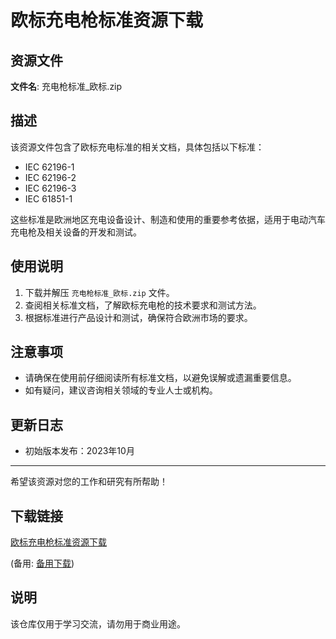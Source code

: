 # 欧标充电枪标准资源下载

## 资源文件

**文件名**: 充电枪标准_欧标.zip

## 描述

该资源文件包含了欧标充电标准的相关文档，具体包括以下标准：

- IEC 62196-1
- IEC 62196-2
- IEC 62196-3
- IEC 61851-1

这些标准是欧洲地区充电设备设计、制造和使用的重要参考依据，适用于电动汽车充电枪及相关设备的开发和测试。

## 使用说明

1. 下载并解压 `充电枪标准_欧标.zip` 文件。
2. 查阅相关标准文档，了解欧标充电枪的技术要求和测试方法。
3. 根据标准进行产品设计和测试，确保符合欧洲市场的要求。

## 注意事项

- 请确保在使用前仔细阅读所有标准文档，以避免误解或遗漏重要信息。
- 如有疑问，建议咨询相关领域的专业人士或机构。

## 更新日志

- 初始版本发布：2023年10月

---

希望该资源对您的工作和研究有所帮助！

## 下载链接
[欧标充电枪标准资源下载](https://pan.quark.cn/s/7d291dc7cab9) 

(备用: [备用下载](https://pan.baidu.com/s/1DwbtyTtDN07tb23ju7D1cw?pwd=1234))

## 说明

该仓库仅用于学习交流，请勿用于商业用途。
